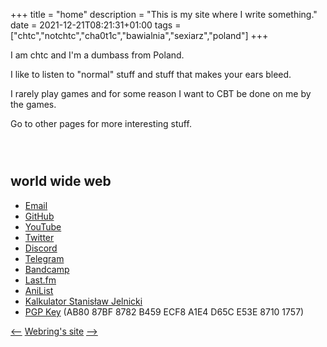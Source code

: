 +++
title = "home"
description = "This is my site where I write something."
date = 2021-12-21T08:21:31+01:00
tags = ["chtc","notchtc","cha0t1c","bawialnia","sexiarz","poland"]
+++

I am chtc and I'm a dumbass from Poland.

I like to listen to "normal" stuff and stuff that makes your ears bleed.

I rarely play games and for some reason I want to CBT be done on me by the games.

Go to other pages for more interesting stuff.

<div style="overflow: auto;">
<span id="cover" style="float: left; margin-right: 1rem;"></span>
<div style="float: left;">
<p id="nowplaying"></p>
<p id="artist"></p>
<p id="song"></p>
</div>
</div>

<div style="overflow: auto;">
<span id="prev_cover" style="float: left; margin-right: 1rem;"></span>
<div style="float: left;">
<p id="played"></p>
<p id="prev_artist"></p>
<p id="prev_song"></p>
</div>
</div>

## world wide web
- [Email](mailto:notnotcha0t1c@protonmail.com)
- [GitHub](https://github.com/notchtc)
- [YouTube](https://www.youtube.com/channel/UC-5mLU2LQZQAjWQTCloslBw)
- [Twitter](https://twitter.com/notchtc)
- [Discord](https://discord.com/users/703166258748588073)
- [Telegram](https://t.me/seksiarz)
- [Bandcamp](https://ligmamalegrindset.bandcamp.com)
- [Last.fm](https://last.fm/user/chujtas)
- [AniList](https://anilist.co/user/chtc)
- [Kalkulator Stanisław Jelnicki](https://jelnislaw.ml/kalkulator)
- [PGP Key](/files/chtc.asc) (AB80 87BF 8782 B459 ECF8  A1E4 D65C E53E 8710 1757)

[<--](https://hotlinewebring.club/chtc/previous) [Webring's site](https://hotlinewebring.club) [-->](https://hotlinewebring.club/chtc/next)

<script type="text/javascript">
    async function get_lastfm() {
        const requestURL = 'https://ws.audioscrobbler.com/2.0/?method=user.getrecenttracks&limit=2&user=chujtas&api_key=c51be531f29d46cd52c65c82aa9eca31&format=json';
        const request = new Request(requestURL);

        const response = await fetch(request);
        const info = await response.json();
        const track = info.recenttracks.track[0];
        const track2 = info.recenttracks.track[1];

        var nowplaying = '';
        if (track['@attr']) {
            nowplaying = 'Now playing';
        } else if (track.date) {
            nowplaying = 'Last played (' + track.date['#text'] + ')';
        }

        document.querySelector('#cover').innerHTML = '<img width="174" src="' + track.image[2]['#text'] + '">';
        document.querySelector('#nowplaying').innerHTML = nowplaying;
        document.querySelector('#artist').innerHTML = track.artist['#text'];
        document.querySelector('#song').innerHTML = '<a href="' + track.url + '" target="_blank">' + track.name + '</a>';

        document.querySelector('#prev_cover').innerHTML = '<img width="174" src="' + track2.image[2]['#text'] + '">';
        document.querySelector('#played').innerHTML = 'Previously played (' + track2.date['#text'] + ')';
        document.querySelector('#prev_artist').innerHTML = track2.artist['#text'];
        document.querySelector('#prev_song').innerHTML = '<a href="' + track2.url + '" target="_blank">' + track2.name + '</a>';
    }

    get_lastfm();
</script>
